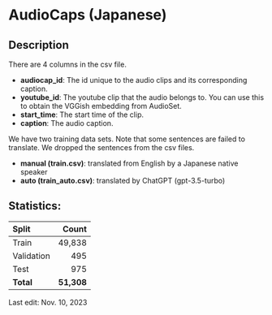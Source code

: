 # AudioCaps (Japanese)

## Description
There are 4 columns in the csv file.
- **audiocap_id**: The id unique to the audio clips and its corresponding caption.
- **youtube_id**: The youtube clip that the audio belongs to. You can use this to obtain the VGGish embedding from AudioSet.
- **start_time**: The start time of the clip.
- **caption**: The audio caption.

We have two training data sets. Note that some sentences are failed to translate. We dropped the sentences from the csv files.
- **manual (train.csv)**: translated from English by a Japanese native speaker
- **auto (train_auto.csv)**: translated by ChatGPT (gpt-3.5-turbo)

## Statistics:

| Split            |       Count |
| :--------------- | ----------: |
| Train            |      49,838 |
| Validation       |         495 |
| Test             |         975 |
| **Total**        | **51,308** |


Last edit: Nov. 10, 2023

